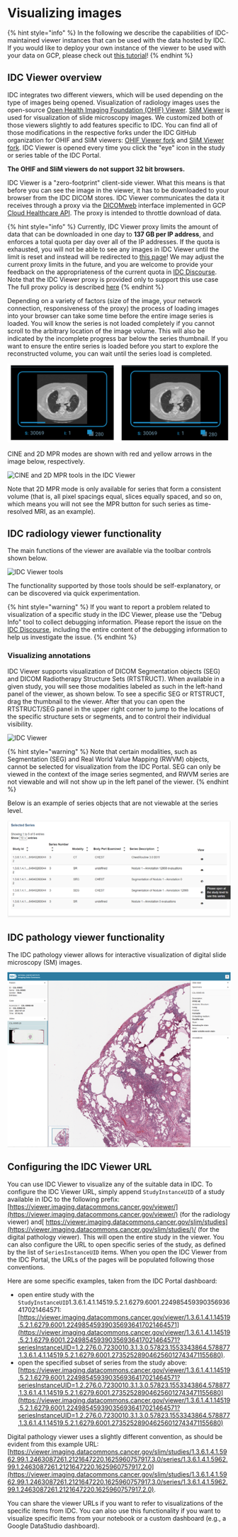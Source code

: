 # Visualizing images

{% hint style="info" %}
In the following we describe the capabilities of IDC-maintained viewer instances that can be used with the data hosted by IDC. If you would like to deploy your own instance of the viewer to be used with your data on GCP, please check out [this tutorial](https://tinyurl.com/idc-ohif-gcp)!
{% endhint %}

## IDC Viewer overview

IDC integrates two different viewers, which will be used depending on the type of images being opened. Visualization of radiology images uses the open-source [Open Health Imaging Foundation (OHIF) Viewer](https://github.com/OHIF/Viewers). [SliM Viewer](https://github.com/MGHComputationalPathology/slim) is used for visualization of slide microscopy images. We customized both of those viewers slightly to add features specific to IDC. You can find all of those modifications in the respective forks under the IDC GitHub organization for OHIF and SliM viewers: [OHIF Viewer fork](https://github.com/ImagingDataCommons/Viewers) and [SliM Viewer fork](https://github.com/ImagingDataCommons/slim). IDC Viewer is opened every time you click the "eye" icon in the study or series table of the IDC Portal.

**The OHIF and SliM viewers do not support 32 bit browsers.**

IDC Viewer is a "zero-footprint" client-side viewer. What this means is that before you can see the image in the viewer, it has to be downloaded to your browser from the IDC DICOM stores. IDC Viewer communicates the data it receives through a proxy via the [DICOMweb](https://www.dicomstandard.org/dicomweb) interface implemented in GCP [Cloud Healthcare API](https://cloud.google.com/healthcare/docs/concepts/dicom). The proxy is intended to throttle download of data.

{% hint style="info" %}
Currently, IDC Viewer proxy limits the amount of data that can be downloaded in one day to **137 GB per IP address**, and enforces a total quota per day over all of the IP addresses. If the quota is exhausted, you will not be able to see any images in IDC Viewer until the limit is reset and instead will be redirected to [this](https://portal.imaging.datacommons.cancer.gov/quota/index.html)[ page](https://portal.imaging.datacommons.cancer.gov/quota/index.html)! We may adjust the current proxy limits in the future, and you are welcome to provide your feedback on the appropriateness of the current quota in [IDC Discourse](https://discourse.canceridc.dev/c/support/feedback-and-features/7). Note that the IDC Viewer proxy is provided only to support this use case The full proxy policy is described [here](https://github.com/ImagingDataCommons/IDC-Docs/tree/e1861e6c939dd20ea2bf643237508dcb9480a661/portal/proxy-policy/README.md)
{% endhint %}

Depending on a variety of factors (size of the image, your network connection, responsiveness of the proxy) the process of loading images into your browser can take some time before the entire image series is loaded. You will know the series is not loaded completely if you cannot scroll to the arbitrary location of the image volume. This will also be indicated by the incomplete progress bar below the series thumbnail. If you want to ensure the entire series is loaded before you start to explore the reconstructed volume, you can wait until the series load is completed.

![Left: partially loaded series. Right: progress bar indicates the series load is complete.](<../.gitbook/assets/image (15).png>)

CINE and 2D MPR modes are shown with red and yellow arrows in the image below, respectively.

![CINE and 2D MPR tools in the IDC Viewer](../.gitbook/assets/cine\_mpr.jpg)

Note that 2D MPR mode is only available for series that form a consistent volume (that is, all pixel spacings equal, slices equally spaced, and so on, which means you will not see the MPR button for such series as time-resolved MRI, as an example).

## IDC radiology viewer functionality

The main functions of the viewer are available via the toolbar controls shown below.

![IDC Viewer tools](../.gitbook/assets/viewer\_toolbar.jpg)

The functionality supported by those tools should be self-explanatory, or can be discovered via quick experimentation.

{% hint style="warning" %}
If you want to report a problem related to visualization of a specific study in the IDC Viewer, please use the "Debug Info" tool to collect debugging information. Please report the issue on the [IDC Discourse](https://discourse.canceridc.dev/c/support/feedback-and-features/7), including the entire content of the debugging information to help us investigate the issue.
{% endhint %}

### Visualizing annotations

IDC Viewer supports visualization of DICOM Segmentation objects (SEG) and DICOM Radiotherapy Structure Sets (RTSTRUCT). When available in a given study, you will see those modalities labeled as such in the left-hand panel of the viewer, as shown below. To see a specific SEG or RTSTRUCT, drag the thumbnail to the viewer. After that you can open the RTSTRUCT/SEG panel in the upper right corner to jump to the locations of the specific structure sets or segments, and to control their individual visibility.

![IDC Viewer](../.gitbook/assets/rtstruct\_load.gif)

{% hint style="warning" %}
Note that certain modalities, such as Segmentation (SEG) and Real World Value Mapping (RWVM) objects, cannot be selected for visualization from the IDC Portal. SEG can only be viewed in the context of the image series segmented, and RWVM series are not viewable and will not show up in the left panel of the viewer.
{% endhint %}

Below is an example of series objects that are not viewable at the series level.

![Selected Series panel showing series objects not viewable at the series level](../.gitbook/assets/2020-10-15-5-.png)

## IDC pathology viewer functionality

The IDC pathology viewer allows for interactive visualization of digital slide microscopy (SM) images.

![Slim Viewer Screenshot](../.gitbook/assets/viewer-pathology-screenshot.png)

## Configuring the IDC Viewer URL

You can use IDC Viewer to visualize any of the suitable data in IDC. To configure the IDC Viewer URL, simply append `StudyInstanceUID` of a study available in IDC to the following prefix: [https://viewer.imaging.datacommons.cancer.gov/viewer/](https://viewer.imaging.datacommons.cancer.gov/viewer/) (for the radiology viewer) and[ https://viewer.imaging.datacommons.cancer.gov/slim/studies](https://viewer.imaging.datacommons.cancer.gov/slim/studies/)/ (for the digital pathology viewer). This will open the entire study in the viewer. You can also configure the URL to open specific series of the study, as defined by the list of `SeriesInstanceUID` items. When you open the IDC Viewer from the IDC Portal, the URLs of the pages will be populated following those conventions.

Here are some specific examples, taken from the IDC Portal dashboard:

* open entire study with the `StudyInstanceUID`1.3.6.1.4.1.14519.5.2.1.6279.6001.224985459390356936417021464571: [https://viewer.imaging.datacommons.cancer.gov/viewer/1.3.6.1.4.1.14519.5.2.1.6279.6001.224985459390356936417021464571](https://viewer.imaging.datacommons.cancer.gov/viewer/1.3.6.1.4.1.14519.5.2.1.6279.6001.224985459390356936417021464571?seriesInstanceUID=1.2.276.0.7230010.3.1.3.0.57823.1553343864.578877,1.3.6.1.4.1.14519.5.2.1.6279.6001.273525289046256012743471155680).
* open the specified subset of series from the study above: [https://viewer.imaging.datacommons.cancer.gov/viewer/1.3.6.1.4.1.14519.5.2.1.6279.6001.224985459390356936417021464571?seriesInstanceUID=1.2.276.0.7230010.3.1.3.0.57823.1553343864.578877,1.3.6.1.4.1.14519.5.2.1.6279.6001.273525289046256012743471155680](https://viewer.imaging.datacommons.cancer.gov/viewer/1.3.6.1.4.1.14519.5.2.1.6279.6001.224985459390356936417021464571?seriesInstanceUID=1.2.276.0.7230010.3.1.3.0.57823.1553343864.578877,1.3.6.1.4.1.14519.5.2.1.6279.6001.273525289046256012743471155680)

Digital pathology viewer uses a slightly different convention, as should be evident from this example URL: [https://viewer.imaging.datacommons.cancer.gov/slim/studies/1.3.6.1.4.1.5962.99.1.2463087261.2121647220.1625960757917.3.0/series/1.3.6.1.4.1.5962.99.1.2463087261.2121647220.1625960757917.2.0](https://viewer.imaging.datacommons.cancer.gov/slim/studies/1.3.6.1.4.1.5962.99.1.2463087261.2121647220.1625960757917.3.0/series/1.3.6.1.4.1.5962.99.1.2463087261.2121647220.1625960757917.2.0).

You can share the viewer URLs if you want to refer to visualizations of the specific items from IDC. You can also use this functionality if you want to visualize specific items from your notebook or a custom dashboard (e.g., a Google DataStudio dashboard).

